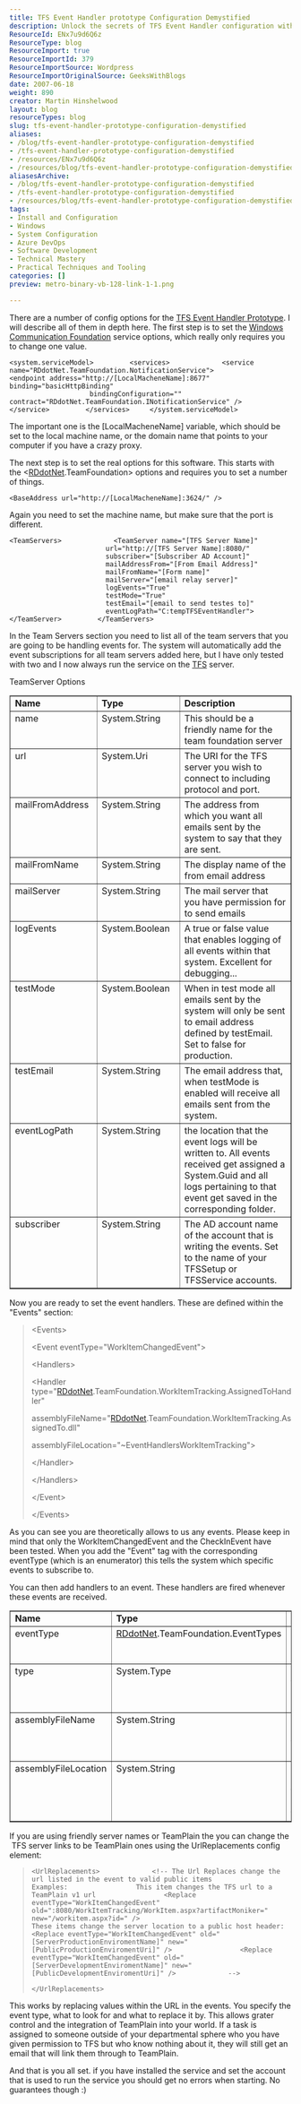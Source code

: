 ```yaml
---
title: TFS Event Handler prototype Configuration Demystified
description: Unlock the secrets of TFS Event Handler configuration with this comprehensive guide. Perfect for developers seeking to streamline event management!
ResourceId: ENx7u9d6Q6z
ResourceType: blog
ResourceImport: true
ResourceImportId: 379
ResourceImportSource: Wordpress
ResourceImportOriginalSource: GeeksWithBlogs
date: 2007-06-18
weight: 890
creator: Martin Hinshelwood
layout: blog
resourceTypes: blog
slug: tfs-event-handler-prototype-configuration-demystified
aliases:
- /blog/tfs-event-handler-prototype-configuration-demystified
- /tfs-event-handler-prototype-configuration-demystified
- /resources/ENx7u9d6Q6z
- /resources/blog/tfs-event-handler-prototype-configuration-demystified
aliasesArchive:
- /blog/tfs-event-handler-prototype-configuration-demystified
- /tfs-event-handler-prototype-configuration-demystified
- /resources/blog/tfs-event-handler-prototype-configuration-demystified
tags:
- Install and Configuration
- Windows
- System Configuration
- Azure DevOps
- Software Development
- Technical Mastery
- Practical Techniques and Tooling
categories: []
preview: metro-binary-vb-128-link-1-1.png

---
```

There are a number of config options for the [TFS Event Handler Prototype](http://www.codeplex.com/TFSEventHandler/Release/ProjectReleases.aspx?ReleaseId=5057). I will describe all of them in depth here. The first step is to set the [Windows Communication Foundation](http://wcf.netfx3.com "Windows Communication Foundation") service options, which really only requires you to change one value.

```
<system.serviceModel>         <services>             <service name="RDdotNet.TeamFoundation.NotificationService">                 <endpoint address="http://[LocalMacheneName]:8677" binding="basicHttpBinding"
                    bindingConfiguration="" contract="RDdotNet.TeamFoundation.INotificationService" />             </service>         </services>     </system.serviceModel>
```

The important one is the \[LocalMacheneName\] variable, which should be set to the local machine name, or the domain name that points to your computer if you have a crazy proxy.

The next step is to set the real options for this software. This starts with the <[RDdotNet](http://www.rddotnet.com "RDdotNet - Reality Dysfunction .NET").TeamFoundation\> options and requires you to set a number of things.

```
<BaseAddress url="http://[LocalMacheneName]:3624/" />
```

Again you need to set the machine name, but make sure that the port is different.

```
<TeamServers>             <TeamServer name="[TFS Server Name]"
                        url="http://[TFS Server Name]:8080/"
                        subscriber="[Subscriber AD Account]"
                        mailAddressFrom="[From Email Address]"
                        mailFromName="[Form name]"
                        mailServer="[email relay server]"
                        logEvents="True"
                        testMode="True"
                        testEmail="[email to send testes to]"
                        eventLogPath="C:tempTFSEventHandler">             </TeamServer>         </TeamServers>
```

In the Team Servers section you need to list all of the team servers that you are going to be handling events for. The system will automatically add the event subscriptions for all team servers added here, but I have only tested with two and I now always run the service on the [TFS](http://msdn2.microsoft.com/en-us/teamsystem/aa718934.aspx "Team Foundation Server") server.

TeamServer Options

<table border="1" cellspacing="0" cellpadding="2" width="577"><tbody><tr><td width="138" valign="top"><strong>Name</strong></td><td width="144" valign="top"><strong>Type</strong></td><td width="293" valign="top"><strong>Description</strong></td></tr><tr><td width="141" valign="top">name</td><td width="145" valign="top">System.String</td><td width="291" valign="top">This should be a friendly name for the team foundation server</td></tr><tr><td width="142" valign="top">url</td><td width="145" valign="top">System.Uri</td><td width="290" valign="top">The URI for the TFS server you wish to connect to including protocol and port.</td></tr><tr><td width="144" valign="top">mailFromAddress</td><td width="145" valign="top">System.String</td><td width="289" valign="top">The address from which you want all emails sent by the system to say that they are sent.</td></tr><tr><td width="145" valign="top">mailFromName</td><td width="145" valign="top">System.String</td><td width="288" valign="top">The display name of the from&nbsp;email address</td></tr><tr><td width="146" valign="top">mailServer</td><td width="145" valign="top">System.String</td><td width="287" valign="top">The mail server that you have permission for to send emails</td></tr><tr><td width="147" valign="top">logEvents</td><td width="145" valign="top">System.Boolean</td><td width="287" valign="top">A true or false value that enables logging of all events within that system. Excellent for debugging...</td></tr><tr><td width="147" valign="top">testMode</td><td width="145" valign="top">System.Boolean</td><td width="287" valign="top">When in test mode all emails sent by the system will only be sent to email address defined by testEmail. Set to false for production.</td></tr><tr><td width="147" valign="top">testEmail</td><td width="145" valign="top">System.String</td><td width="287" valign="top">The email address that, when testMode is enabled will receive all emails sent from the system.</td></tr><tr><td width="147" valign="top">eventLogPath</td><td width="145" valign="top">System.String</td><td width="287" valign="top">the location that the event logs will be written to. All events received get assigned a System.Guid and all logs pertaining to that event get saved in the corresponding folder.</td></tr><tr><td width="147" valign="top">subscriber</td><td width="145" valign="top">System.String</td><td width="287" valign="top">The AD account name of the account that is writing the events. Set to the name of your TFSSetup or TFSService accounts.</td></tr></tbody></table>

Now you are ready to set the event handlers. These are defined within the "Events" section:

> <Events\>
>
> <!--
>
> Use one of the following events:
>
> AclChangedEven
>
> Branchmovedevent
>
> BuildCompletionEvent
>
> BuildStatusChangeEvent
>
> CommonStructureChangedEvent
>
> DataChangedEvent
>
> IdentityChangedEvent
>
> IdentityCreatedEvent
>
> IdentityDeletedEvent
>
> MembershipChangedEvent
>
> WorkItemChangedEvent)
>
> Then you need to add handlers for the events.
>
> Example:
>
> <Event eventType="WorkItemChangedEvent">
>
> <Handlers>
>
> <Handler type="RDdotNet.TeamFoundation.WorkItemTracking.AssignedToHandler"
>
> assemblyFileName="RDdotNet.TeamFoundation.WorkItemTracking.AssignedTo.dll"
>
> assemblyFileLocation="~EventHandlersWorkItemTracking">
>
> </Handler>
>
> </Handlers>
>
> </Event>
>
> \-->
>
> <Event eventType\="WorkItemChangedEvent"\>
>
> <Handlers\>
>
> <Handler type\="[RDdotNet](http://www.rddotnet.com "RDdotNet - Reality Dysfunction .NET").TeamFoundation.WorkItemTracking.AssignedToHandler"
>
> assemblyFileName\="[RDdotNet](http://www.rddotnet.com "RDdotNet - Reality Dysfunction .NET").TeamFoundation.WorkItemTracking.AssignedTo.dll"
>
> assemblyFileLocation\="~EventHandlersWorkItemTracking"\>
>
> </Handler\>
>
> </Handlers\>
>
> </Event\>
>
> </Events\>

As you can see you are theoretically allows to us any events. Please keep in mind that only the WorkItemChangedEvent and the CheckInEvent have been tested. When you add the "Event" tag with the corresponding eventType (which is an enumerator) this tells the system which specific events to subscribe to.

You can then add handlers to an event. These handlers are fired whenever these events are received.

<table border="1" cellspacing="0" cellpadding="2" width="571"><tbody><tr><td width="90" valign="top"><strong>Name</strong></td><td width="277" valign="top"><strong>Type</strong></td><td width="202" valign="top"><strong>Description</strong></td></tr><tr><td width="93" valign="top">eventType</td><td width="279" valign="top"><a title="RDdotNet - Reality Dysfunction .NET" href="http://www.rddotnet.com" target="_blank">RDdotNet</a>.TeamFoundation.EventTypes</td><td width="199" valign="top">Enumerator that&nbsp; defines the list of possible events.</td></tr><tr><td width="95" valign="top">type</td><td width="281" valign="top">System.Type</td><td width="197" valign="top">This must be a valid type in the assembly listed in assemblyFileName</td></tr><tr><td width="96" valign="top">assemblyFileName</td><td width="282" valign="top">System.String</td><td width="196" valign="top">This must be a valid assembly found in the assemblyFileLocation</td></tr><tr><td width="96" valign="top">assemblyFileLocation</td><td width="282" valign="top">System.String</td><td width="196" valign="top">A location within the servers file system that holds this assembly. ~ denotes the applications root.</td></tr></tbody></table>

If you are using friendly server names or TeamPlain the you can change the  TFS server links to be TeamPlain ones using the UrlReplacements config element:

> ```
> <UrlReplacements>             <!-- The Url Replaces change the url listed in the event to valid public items             Examples:                 This item changes the TFS url to a TeamPlain v1 url                 <Replace eventType="WorkItemChangedEvent" old=":8080/WorkItemTracking/WorkItem.aspx?artifactMoniker=" new="/workitem.aspx?id=" />                                              These items change the server location to a public host header:                 <Replace eventType="WorkItemChangedEvent" old="[ServerProductionEnviromentName]" new="[PublicProductionEnviromentUri]" />                 <Replace eventType="WorkItemChangedEvent" old="[ServerDevelopmentEnviromentName]" new="[PublicDevelopmentEnviromentUri]" />             -->
> ```
>
> ```
> </UrlReplacements>
> ```

This works by replacing values within the URL in the events. You specify the event type, what to look for and what to replace it by. This allows grater control and the integration of TeamPlain into your world. If a task is assigned to someone outside of your departmental sphere who you have given permission to TFS but who know nothing about it, they will still get an email that will link them through to TeamPlain.

And that is you all set. if you have installed the service and set the account that is used to run the service you should get no errors when starting. No guarantees though :)
